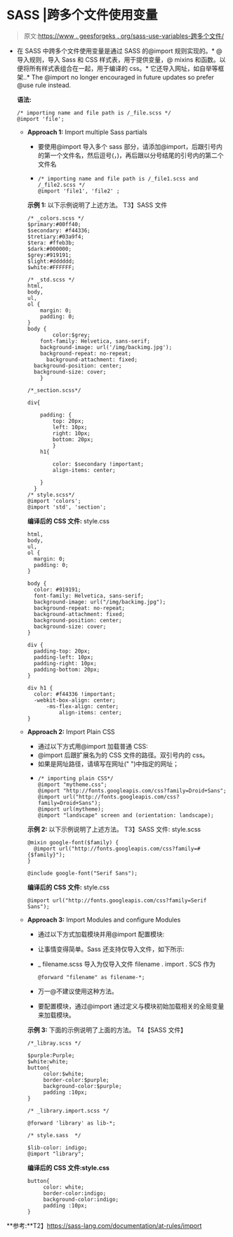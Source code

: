 # SASS |跨多个文件使用变量

> 原文:[https://www . geesforgeks . org/sass-use-variables-跨多个文件/](https://www.geeksforgeeks.org/sass-use-variables-across-multiple-files/)

*   在 SASS 中跨多个文件使用变量是通过 SASS 的@import 规则实现的。*   @导入规则，导入 Sass 和 CSS 样式表，用于提供变量，@ mixins 和函数。以便将所有样式表组合在一起，用于编译的 css。*   它还导入网址，如自举等框架..*   The @import no longer encouraged in future updates so prefer @use rule instead.

    **语法:**

    ```
    /* importing name and file path is /_file.scss */
    @import 'file';

    ```

    *   **Approach 1:** Import multiple Sass partials
        *   要使用@import 导入多个 sass 部分，请添加@import，后跟引号内的第一个文件名，然后逗号(，)，再后跟以分号结尾的引号内的第二个文件名
        *   ```
            /* importing name and file path is /_file1.scss and  /_file2.scss */
            @import 'file1', 'file2' ;

            ```

        **示例 1:** 以下示例说明了上述方法。
        T3】SASS 文件

        ```
        /* _colors.scss */
        $primary:#00ff40;
        $secondary: #f44336;
        $tretiary:#03a9f4;
        $tera: #ffeb3b;
        $dark:#000000;
        $grey:#919191;
        $light:#dddddd;
        $white:#FFFFFF;

        /* _std.scss */
        html,
        body,
        ul,
        ol {
            margin: 0;
            padding: 0;
        }
        body {
                color:$grey;
            font-family: Helvetica, sans-serif;
            background-image: url('/img/backimg.jpg');
            background-repeat: no-repeat;
              background-attachment: fixed;
          background-position: center;
          background-size: cover;
            }

        /*_section.scss*/

        div{

            padding: {
                top: 20px;
                left: 10px;
                right: 10px;
                bottom: 20px;
                }
            h1{

                color: $secondary !important;
                align-items: center;

            }
          }
        /* style.scss*/
        @import 'colors';
        @import 'std', 'section';
        ```

        **编译后的 CSS 文件:** style.css

        ```
        html,
        body,
        ul,
        ol {
          margin: 0;
          padding: 0;
        }

        body {
          color: #919191;
          font-family: Helvetica, sans-serif;
          background-image: url("/img/backimg.jpg");
          background-repeat: no-repeat;
          background-attachment: fixed;
          background-position: center;
          background-size: cover;
        }

        div {
          padding-top: 20px;
          padding-left: 10px;
          padding-right: 10px;
          padding-bottom: 20px;
        }

        div h1 {
          color: #f44336 !important;
          -webkit-box-align: center;
              -ms-flex-align: center;
                  align-items: center;
        }

        ```

    *   **Approach 2:** Import Plain CSS
        *   通过以下方式用@import 加载普通 CSS:
        *   @import 后跟扩展名为的 CSS 文件的路径。双引号内的 css。
        *   如果是网址路径，请填写在网址(" ")中指定的网址；
        *   ```
            /* importing plain CSS*/
            @import "mytheme.css";
            @import "http://fonts.googleapis.com/css?family=Droid+Sans";
            @import url("http://fonts.googleapis.com/css?family=Droid+Sans");
            @import url(mytheme);
            @import "landscape" screen and (orientation: landscape);

            ```

        **示例 2:** 以下示例说明了上述方法。
        T3】SASS 文件: style.scss

        ```
        @mixin google-font($family) {
          @import url("http://fonts.googleapis.com/css?family=#{$family}");
        }

        @include google-font("Serif Sans");
        ```

        **编译后的 CSS 文件:** style.css

        ```
        @import url("http://fonts.googleapis.com/css?family=Serif Sans");
        ```

    *   **Approach 3:** Import Modules and configure Modules
        *   通过以下方式加载模块并用@import 配置模块:
        *   让事情变得简单。Sass 还支持仅导入文件，如下所示:
        *   _ filename.scss 导入为仅导入文件
            filename . import . SCS 作为

            ```
            @forward "filename" as filename-*;

            ```

        *   万一@不建议使用这种方法。
        *   要配置模块，通过@import 通过定义与模块初始加载相关的全局变量来加载模块。

        **示例 3:**
        下面的示例说明了上面的方法。
        T4【SASS 文件】

        ```
        /*_libray.scss */

        $purple:Purple;
        $white:white;
        button{
             color:$white;
             border-color:$purple;
             background-color:$purple;
             padding :10px;
        }

        /* _library.import.scss */

        @forward 'library' as lib-*;

        /* style.sass  */

        $lib-color: indigo;
        @import "library";
        ```

        **编译后的 CSS 文件:style.css**

        ```
        button{
             color: white;
             border-color:indigo;
             background-color:indigo;
             padding :10px;
        }

        ```

**参考:**T2】https://sass-lang.com/documentation/at-rules/import
